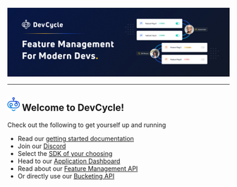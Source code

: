 [![header image](/images/banner-1.jpg)](https://app.devCycle.com)

--- 

##  ![tiny-togglebot](/images/tiny-togglebot.png)     Welcome to DevCycle!
Check out the following to get yourself up and running

* Read our [getting started documentation](https://docs.devcycle.com/)
* Join our [Discord](https://discord.gg/fsUZ9c33)
* Select the [SDK of your choosing](https://docs.devcycle.com/docs/sdk/sdk-types)
* Head to our [Application Dashboard](https://app.devcycle.com/) 
* Read about our [Feature Management API](https://docs.devcycle.com/management-api/) 
* Or directly use our [Bucketing API](https://docs.devcycle.com/bucketing-api/)
